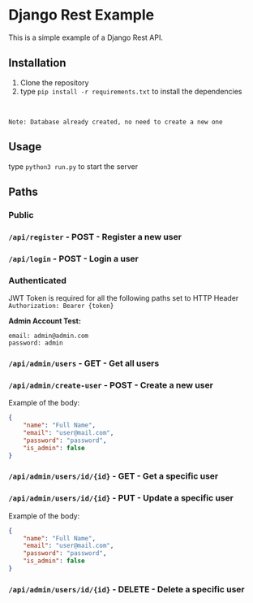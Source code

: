 # Django Rest Example
This is a simple example of a Django Rest API.

## Installation
1. Clone the repository
2. type `pip install -r requirements.txt` to install the dependencies
<br>

`Note: Database already created, no need to create a new one`

## Usage
type `python3 run.py` to start the server 


## Paths

### Public
### `/api/register` - POST - Register a new user
### `/api/login` - POST - Login a user
   
### Authenticated
JWT Token is required for all the following paths set to HTTP Header `Authorization: Bearer {token}`

**Admin Account Test:**
```
email: admin@admin.com
password: admin
```

### `/api/admin/users` - GET - Get all users
### `/api/admin/create-user` - POST - Create a new user
Example of the body:
```json
{   
    "name": "Full Name",
    "email": "user@mail.com",
    "password": "password",
    "is_admin": false
}
```
### `/api/admin/users/id/{id}` - GET - Get a specific user
### `/api/admin/users/id/{id}` - PUT - Update a specific user
Example of the body:
```json
{   
    "name": "Full Name",
    "email": "user@mail.com",
    "password": "password",
    "is_admin": false
}
```
### `/api/admin/users/id/{id}` - DELETE - Delete a specific user

